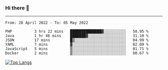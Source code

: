### Hi there 👋
---
<!--START_SECTION:waka-->

```text
From: 28 April 2022 - To: 05 May 2022

PHP          3 hrs 22 mins   ██████████████▓░░░░░░░░░░   58.95 %
Java         1 hr 46 mins    ███████▓░░░░░░░░░░░░░░░░░   31.10 %
JSON         17 mins         █▒░░░░░░░░░░░░░░░░░░░░░░░   04.99 %
YAML         7 mins          ▓░░░░░░░░░░░░░░░░░░░░░░░░   02.09 %
JavaScript   5 mins          ▒░░░░░░░░░░░░░░░░░░░░░░░░   01.71 %
Docker       2 mins          ▒░░░░░░░░░░░░░░░░░░░░░░░░   00.67 %
```

<!--END_SECTION:waka-->

[![Top Langs](https://github-readme-stats.vercel.app/api/top-langs/?username=HyunAh-iia&layout=compact)](https://github.com/anuraghazra/github-readme-stats)
<!--
**HyunAh-iia/HyunAh-iia** is a ✨ _special_ ✨ repository because its `README.md` (this file) appears on your GitHub profile.

Here are some ideas to get you started:

- 🔭 I’m currently working on ...
- 🌱 I’m currently learning ...
- 👯 I’m looking to collaborate on ...
- 🤔 I’m looking for help with ...
- 💬 Ask me about ...
- 📫 How to reach me: ...
- 😄 Pronouns: ...
- ⚡ Fun fact: ...
-->
